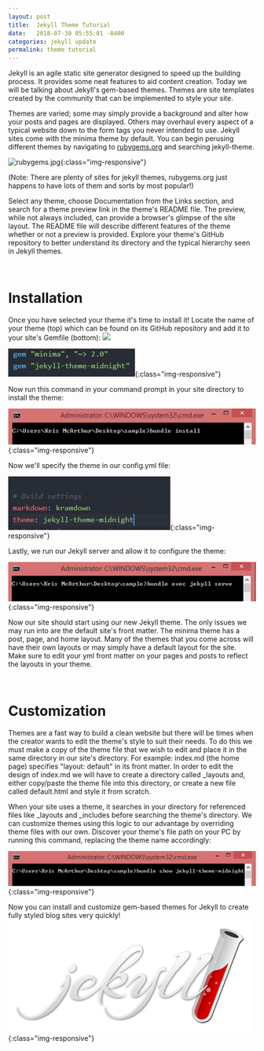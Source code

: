 ```yaml
---
layout: post
title:  Jekyll Theme Tutorial
date:   2018-07-30 05:55:01 -0400
categories: jekyll update
permalink: theme tutorial
---
```

Jekyll is an agile static site generator designed to speed up the building process. It provides some neat features to aid content creation. Today we will be talking about Jekyll's gem-based themes. Themes are site templates created by the community that can be implemented to style your site.

Themes are varied; some may simply provide a background and alter how your posts and pages are displayed. Others may overhaul every aspect of a typical website down to the form tags you never intended to use. Jekyll sites come with the minima theme by default. You can begin perusing different themes by navigating to <a href="https://rubygems.org" target="\_blank">rubygems.org</a> and searching jekyll-theme.


![rubygems.jpg](../../assets/images/rubygems.jpg){:class="img-responsive"}

(Note: There are plenty of sites for jekyll themes, rubygems.org just happens to have lots of them and sorts by  most popular!)

Select any theme, choose Documentation from the Links section, and search for a theme preview link in the theme's README file. The preview, while not always included, can provide a browser's glimpse of the site layout. The README file will describe different features of the theme whether or not a preview is provided. Explore your theme's GitHub repository to better understand its directory and the typical hierarchy seen in Jekyll themes.

<br />
<h1>Installation</h1>
Once you have selected your theme it's time to install it! Locate the name of your theme (top) which can be found on its GitHub repository and add it to your site's Gemfile (bottom):

<img src="https://krismac89.github.io/km_portfolio/assets/images/themename.jpg">

![gemfile.jpg](/assets/images/gemfile.jpg){:class="img-responsive"}

Now run this command in your command prompt in your site directory to install the theme:

![bundleinstall.jpg](/assets/images/bundleinstall.jpg){:class="img-responsive"}

Now we'll specify the theme in our config.yml file:

![themeinyml.jpg](/assets/images/themeinyml.jpg){:class="img-responsive"}

Lastly, we run our Jekyll server and allow it to configure the theme:

![bundleexec.jpg](/assets/images/bundleexec.jpg){:class="img-responsive"}

Now our site should start using our new Jekyll theme. The only issues we may run into are the default site's front matter. The minima theme has a post, page, and home layout. Many of the themes that you come across will have their own layouts or may simply have a default layout for the site. Make sure to edit your yml front matter on your pages and posts to reflect the layouts in your theme.

<br />
<h1>Customization</h1>

Themes are a fast way to build a clean website but there will be times when the creator wants to edit the theme's style to suit their needs. To do this we must make a copy of the theme file that we wish to edit and place it in the same directory in our site's directory. For example: index.md (the home page) specifies "layout: default" in its front matter. In order to edit the design of index.md we will have to create a directory called \_layouts and, either copy/paste the theme file into this directory, or create a new file called default.html and style it from scratch.

When your site uses a theme, it searches in your directory for referenced files like \_layouts and \_includes before searching the theme's directory. We can customize themes using this logic to our advantage by overriding theme files with our own. Discover your theme's file path on your PC by running this command, replacing the theme name accordingly:

![showtheme.jpg](/assets/images/showtheme.jpg){:class="img-responsive"}

Now you can install and customize gem-based themes for Jekyll to create fully styled blog sites very quickly!
![jekyll.png](/assets/images/jekyll.png){:class="img-responsive"}
